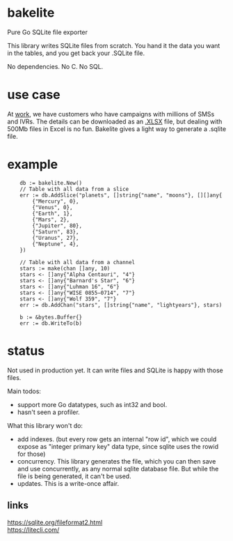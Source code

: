 # bakelite

Pure Go SQLite file exporter

This library writes SQLite files from scratch. You hand it the data you want in
the tables, and you get back your .SQLite file.  

No dependencies. No C. No SQL.


# use case

At [work](https://www.engagespark.com), we have customers who have campaigns
with millions of SMSs and IVRs. The details can be downloaded as an
[.XLSX](https://github.com/alicebob/streamxlsx) file, but dealing with 500Mb
files in Excel is no fun. Bakelite gives a light way to generate a .sqlite
file.


# example

```
    db := bakelite.New()
    // Table with all data from a slice
    err := db.AddSlice("planets", []string{"name", "moons"}, [][]any{
        {"Mercury", 0},
        {"Venus", 0},
        {"Earth", 1},
        {"Mars", 2},
        {"Jupiter", 80},
        {"Saturn", 83},
        {"Uranus", 27},
        {"Neptune", 4},
    })

    // Table with all data from a channel
    stars := make(chan []any, 10)
    stars <- []any{"Alpha Centauri", "4"}
    stars <- []any{"Barnard's Star", "6"}
    stars <- []any{"Luhman 16", "6"}
    stars <- []any{"WISE 0855−0714", "7"}
    stars <- []any{"Wolf 359", "7"}
    err := db.AddChan("stars", []string{"name", "lightyears"}, stars)

    b := &bytes.Buffer{}
    err := db.WriteTo(b)
```


# status

Not used in production yet. It can write files and SQLite is happy with those
files.

Main todos:
  - support more Go datatypes, such as int32 and bool.
  - hasn't seen a profiler.

What this library won't do:
  - add indexes. (but every row gets an internal "row id", which we could
    expose as "integer primary key" data type, since sqlite uses the rowid for
    those)
  - concurrency. This library generates the file, which you can then save and
    use concurrently, as any normal sqlite database file. But while the file is
    being generated, it can't be used.
  - updates. This is a write-once affair.


## links

https://sqlite.org/fileformat2.html  
https://litecli.com/  
